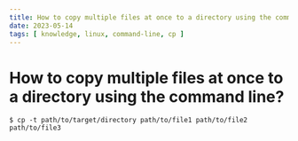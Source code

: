 ```yaml
---
title: How to copy multiple files at once to a directory using the command line?
date: 2023-05-14
tags: [ knowledge, linux, command-line, cp ]
---
```


# How to copy multiple files at once to a directory using the command line?

```
$ cp -t path/to/target/directory path/to/file1 path/to/file2 path/to/file3
```
